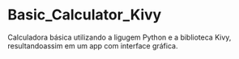 # Basic_Calculator_Kivy
Calculadora básica utilizando a ligugem Python e a biblioteca Kivy, resultandoassim  em um app com interface gráfica.
